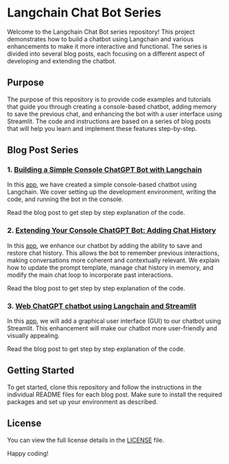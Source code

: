 # Langchain Chat Bot Series

Welcome to the Langchain Chat Bot series repository! This project demonstrates how to build a chatbot using Langchain and various enhancements to make it more interactive and functional. The series is divided into several blog posts, each focusing on a different aspect of developing and extending the chatbot. 

## Purpose

The purpose of this repository is to provide code examples and tutorials that guide you through creating a console-based chatbot, adding memory to save the previous chat, and enhancing the bot with a user interface using Streamlit. The code and instructions are based on a series of blog posts that will help you learn and implement these features step-by-step.

## Blog Post Series

### 1. [Building a Simple Console ChatGPT Bot with Langchain](https://medium.com/@pjonceski/building-a-simple-console-chatgpt-bot-with-langchain-df903022d1a7)
In this [app](simple_chatgbt_chatbot/README.md), we have created a simple console-based chatbot using Langchain. We cover setting up the development environment, writing the code, and running the bot in the console.

Read the blog post to get step by step explanation of the code.

### 2. [Extending Your Console ChatGPT Bot: Adding Chat History](https://medium.com/@pjonceski/extending-the-console-chatgpt-bot-adding-chat-history-0fef46568e66)
In this [app](simple_chatgpt_chatbot_with_memory/README.md), we enhance our chatbot by adding the ability to save and restore chat history. This allows the bot to remember previous interactions, making conversations more coherent and contextually relevant. We explain how to update the prompt template, manage chat history in memory, and modify the main chat loop to incorporate past interactions.

Read the blog post to get step by step explanation of the code.

### 3. [Web ChatGPT chatbot using Langchain and Streamlit](https://medium.com/@pjonceski/web-chatgpt-chatbot-using-langchain-and-streamlit-5c0bb1740814)
In this [app](web_chatgbt_chatbot_with_memory/README.md), we will add a graphical user interface (GUI) to our chatbot using Streamlit. This enhancement will make our chatbot more user-friendly and visually appealing.

Read the blog post to get step by step explanation of the code.

## Getting Started

To get started, clone this repository and follow the instructions in the individual README files for each blog post. Make sure to install the required packages and set up your environment as described.

## License

You can view the full license details in the [LICENSE](LICENSE.md) file.

Happy coding!
